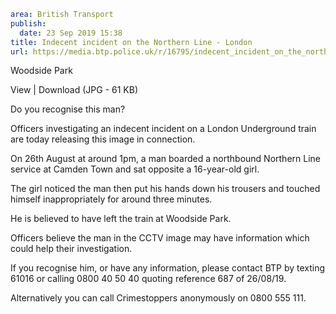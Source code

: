 ```yaml
area: British Transport
publish:
  date: 23 Sep 2019 15:38
title: Indecent incident on the Northern Line - London
url: https://media.btp.police.uk/r/16795/indecent_incident_on_the_northern_line_-_london_
```

Woodside Park

View | Download (JPG - 61 KB)

Do you recognise this man?

Officers investigating an indecent incident on a London Underground train are today releasing this image in connection.

On 26th August at around 1pm, a man boarded a northbound Northern Line service at Camden Town and sat opposite a 16-year-old girl.

The girl noticed the man then put his hands down his trousers and touched himself inappropriately for around three minutes.

He is believed to have left the train at Woodside Park.

Officers believe the man in the CCTV image may have information which could help their investigation.

If you recognise him, or have any information, please contact BTP by texting 61016 or calling 0800 40 50 40 quoting reference 687 of 26/08/19.

Alternatively you can call Crimestoppers anonymously on 0800 555 111.
